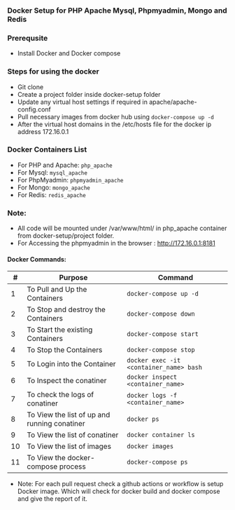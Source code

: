 ### Docker Setup for PHP Apache Mysql, Phpmyadmin, Mongo and Redis

### Prerequsite
  * Install Docker and Docker compose  
  
### Steps for using  the docker 
  * Git clone 
  * Create a project folder inside docker-setup folder
  * Update any virtual host settings if required in apache/apache-config.conf
  * Pull necessary images from docker hub using `docker-compose up -d`
  * After the virtual host domains in the /etc/hosts file for the docker ip address 172.16.0.1 
    
 ### Docker Containers List
  * For PHP and Apache: `php_apache`
  * For Mysql: `mysql_apache`
  * For PhpMyadmin: `phpmyadmin_apache`
  * For Mongo: `mongo_apache`
  * For Redis: `redis_apache`
  
 ### Note:
  * All code will be mounted under /var/www/html/ in php_apache container from docker-setup/project folder.
  * For Accessing the phpmyadmin in the browser : http://172.16.0.1:8181
   
   
 #### Docker Commands:
|#|Purpose|Command|
|---|---|---|
|1|To Pull and Up the Containers|`docker-compose up -d`|
|2|To Stop and destroy the Containers|`docker-compose down`|
|3|To Start the existing Containers|`docker-compose start`|
|4|To Stop the Containers|`docker-compose stop`|
|5|To Login into the Container|`docker exec -it <container_name> bash`|
|6|To Inspect the conatiner|`docker inspect <container_name>`|
|7|To check the logs of conatiner|`docker logs -f <container_name>`|
|8|To View the list of up and running conatiner|`docker ps`|
|9|To View the list of conatiner|`docker container ls`|
|10|To View the list of images|`docker images`|
|11|To View the docker-compose process|`docker-compose ps`|
  
  
* Note: For each pull request check a github actions or workflow is setup Docker image. Which will check for docker build and docker compose and give the report of it.  
  
